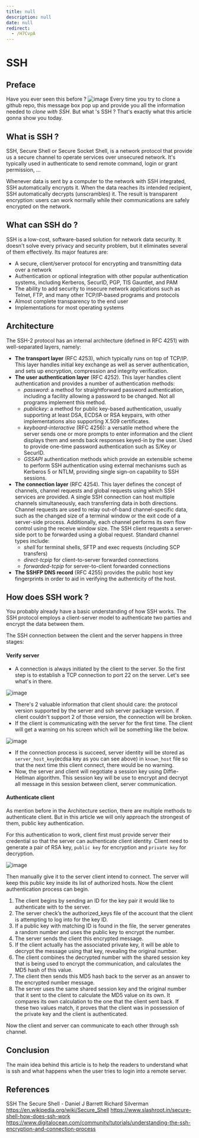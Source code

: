 ```yaml
---
title: null
description: null
date: null
redirect:
  - /H7CvpA
---
```


# SSH

## Preface

Have you ever seen this before ?
![image](https://user-images.githubusercontent.com/37581250/75219208-be8ccf00-57ce-11ea-9ff4-e5c96262c056.png)
Every time you try to clone a github repo, this message box pop up and provide you all the information needed to _clone with SSH_. But what 's SSH ? That's exactly what this article gonna show you today.

## What is SSH ?

SSH, Secure Shell or Secure Socket Shell, is a network protocol that provide us a secure channel to operate services over unsecured network. It's typically used in authenticate to send remote command, login or grant permission, ...

Whenever data is sent by a computer to the network with SSH integrated, SSH automatically encrypts it. When the data reaches its intended recipient, SSH automatically decrypts (unscrambles) it. The result is transparent encryption: users can work normally while their communications are safely encrypted on the network.

## What can SSH do ?

SSH is a low-cost, software-based solution for network data security. It doesn't solve every privacy and security problem, but it eliminates several of them effectively. Its major features are:

- A secure, client/server protocol for encrypting and transmitting data over a network
- Authentication or optional integration with other popular authentication systems, including Kerberos, SecurID, PGP, TIS Gauntlet, and PAM
- The ability to add security to insecure network applications such as Telnet, FTP, and many other TCP/IP-based programs and protocols
- Almost complete transparency to the end user
- Implementations for most operating systems

## Architecture

The SSH-2 protocol has an internal architecture (defined in RFC 4251) with well-separated layers, namely:

- **The transport layer** (RFC 4253), which typically runs on top of TCP/IP. This layer handles initial key exchange as well as server authentication, and sets up encryption, compression and integrity verification.
- **The user authentication layer** (RFC 4252). This layer handles client authentication and provides a number of authentication methods:
  - _password_: a method for straightforward password authentication, including a facility allowing a password to be changed. Not all programs implement this method.
  - _publickey_: a method for public key-based authentication, usually supporting at least DSA, ECDSA or RSA keypairs, with other implementations also supporting X.509 certificates.
  - _keyboard-interactive_ (RFC 4256): a versatile method where the server sends one or more prompts to enter information and the client displays them and sends back responses keyed-in by the user. Used to provide one-time password authentication such as S/Key or SecurID.
  - _GSSAPI_ authentication methods which provide an extensible scheme to perform SSH authentication using external mechanisms such as Kerberos 5 or NTLM, providing single sign-on capability to SSH sessions.
- **The connection layer** (RFC 4254). This layer defines the concept of channels, channel requests and global requests using which SSH services are provided. A single SSH connection can host multiple channels simultaneously, each transferring data in both directions. Channel requests are used to relay out-of-band channel-specific data, such as the changed size of a terminal window or the exit code of a server-side process. Additionally, each channel performs its own flow control using the receive window size. The SSH client requests a server-side port to be forwarded using a global request. Standard channel types include:
  - _shell_ for terminal shells, SFTP and exec requests (including SCP transfers)
  - _direct-tcpip_ for client-to-server forwarded connections
  - _forwarded-tcpip_ for server-to-client forwarded connections
- **The SSHFP DNS record** (RFC 4255) provides the public host key fingerprints in order to aid in verifying the authenticity of the host.

## How does SSH work ?

You probably already have a basic understanding of how SSH works. The SSH protocol employs a client-server model to authenticate two parties and encrypt the data between them.

The SSH connection between the client and the server happens in three stages:

#### Verify server

- A connection is always initiated by the client to the server. So the first step is to establish a TCP connection to port 22 on the server. Let's see what's in there.

![image](https://user-images.githubusercontent.com/37581250/75262213-c4aa9c00-581e-11ea-8d44-1959b30dd185.png)

- There's 2 valuable information that client should care: the protocol version supported by the server and ssh server package version. if client couldn't support 2 of those version, the connection will be broken.
- If the client is communicating with the server for the first time. The client will get a warning on his screen which will be something like the below.

![image](https://user-images.githubusercontent.com/37581250/75264097-7945bd00-5821-11ea-82b4-9d28e615f5f8.png)

- If the connection process is succeed, server identity will be stored as `server_host_key`(ecdsa key as you can see above) in `known_host` file so that the next time this client connect, there would be no warning.
- Now, the server and client will negotiate a session key using Diffie-Hellman algorithm. This session key will be use to encrypt and decrypt all message in this session between client, server communication.

#### Authenticate client

As mention before in the Architecture section, there are multiple methods to authenticate client. But in this article we will only approach the strongest of them, public key authentication.

For this authentication to work, client first must provide server their credential so that the server can authenticate client identity. Client need to generate a pair of RSA key, `public key` for encryption and `private key` for decryption.

![image](https://user-images.githubusercontent.com/37581250/75266011-549f1480-5824-11ea-9e1a-c06a11c06635.png)

Then manually give it to the server client intend to connect. The server will keep this public key inside its list of authorized hosts. Now the client authentication process can begin.

1. The client begins by sending an ID for the key pair it would like to authenticate with to the server.
2. The server check’s the authorized_keys file of the account that the client is attempting to log into for the key ID.
3. If a public key with matching ID is found in the file, the server generates a random number and uses the public key to encrypt the number.
4. The server sends the client this encrypted message.
5. If the client actually has the associated private key, it will be able to decrypt the message using that key, revealing the original number.
6. The client combines the decrypted number with the shared session key that is being used to encrypt the communication, and calculates the MD5 hash of this value.
7. The client then sends this MD5 hash back to the server as an answer to the encrypted number message.
8. The server uses the same shared session key and the original number that it sent to the client to calculate the MD5 value on its own. It compares its own calculation to the one that the client sent back. If these two values match, it proves that the client was in possession of the private key and the client is authenticated.

Now the client and server can communicate to each other through ssh channel.

## Conclusion

The main idea behind this article is to help the readers to understand what is ssh and what happens when the user tries to login into a remote server.

## References

SSH The Secure Shell - Daniel J Barrett Richard Silverman
https://en.wikipedia.org/wiki/Secure_Shell
https://www.slashroot.in/secure-shell-how-does-ssh-work
https://www.digitalocean.com/community/tutorials/understanding-the-ssh-encryption-and-connection-process
